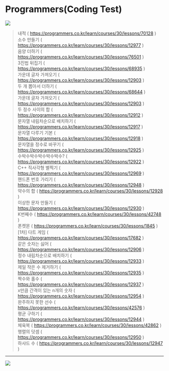 # Programmers(Coding Test)
<img src="https://img.shields.io/badge/C%2B%2B-00599C?style=flat-square&logo=C%2B%2B&logoColor=white"/>
 
> 내적 ( https://programmers.co.kr/learn/courses/30/lessons/70128 )   
> 소수 만들기 ( https://programmers.co.kr/learn/courses/30/lessons/12977 )  
> 음양 더하기 ( https://programmers.co.kr/learn/courses/30/lessons/76501 )  
> 3진법 뒤집기 ( https://programmers.co.kr/learn/courses/30/lessons/68935 )  
> 가운데 글자 가져오기 ( https://programmers.co.kr/learn/courses/30/lessons/12903 )  
> 두 개 뽑아서 더하기 ( https://programmers.co.kr/learn/courses/30/lessons/68644 )  
> 가운데 글자 가져오기 ( https://programmers.co.kr/learn/courses/30/lessons/12903 )  
> 두 정수 사이의 합 ( https://programmers.co.kr/learn/courses/30/lessons/12912 )  
> 문자열 내림차순으로 배치하기 ( https://programmers.co.kr/learn/courses/30/lessons/12917 )  
> 문자열 다루기 기본 ( https://programmers.co.kr/learn/courses/30/lessons/12918 )  
> 문자열을 정수로 바꾸기 ( https://programmers.co.kr/learn/courses/30/lessons/12925 )  
> 수박수박수박수박수박수? ( https://programmers.co.kr/learn/courses/30/lessons/12922 )  
> C++ 직사각형 별찍기 ( https://programmers.co.kr/learn/courses/30/lessons/12969 )  
> 핸드폰 번호 가리기 ( https://programmers.co.kr/learn/courses/30/lessons/12948 )  
> 약수의 합 ( https://programmers.co.kr/learn/courses/30/lessons/12928 )  
> 이상한 문자 만들기 ( https://programmers.co.kr/learn/courses/30/lessons/12930 )  
> K번째수 ( https://programmers.co.kr/learn/courses/30/lessons/42748 )  
> 폰켓몬 ( https://programmers.co.kr/learn/courses/30/lessons/1845 )  
> [1차] 다트 게임 ( https://programmers.co.kr/learn/courses/30/lessons/17682 )  
> 같은 숫자는 싫어 ( https://programmers.co.kr/learn/courses/30/lessons/12906 )  
> 정수 내림차순으로 배치하기 ( https://programmers.co.kr/learn/courses/30/lessons/12933 )  
> 제일 작은 수 제거하기 ( https://programmers.co.kr/learn/courses/30/lessons/12935 )  
> 짝수와 홀수 ( https://programmers.co.kr/learn/courses/30/lessons/12937 )  
> x만큼 간격이 있는 n개의 숫자 ( https://programmers.co.kr/learn/courses/30/lessons/12954 )  
> 완주하지 못한 선수 ( https://programmers.co.kr/learn/courses/30/lessons/42576 )  
> 평균 구하기 ( https://programmers.co.kr/learn/courses/30/lessons/12944 )  
> 체육복 ( https://programmers.co.kr/learn/courses/30/lessons/42862 )  
> 행렬의 덧셈 ( https://programmers.co.kr/learn/courses/30/lessons/12950 )  
> 하샤드 수 ( https://programmers.co.kr/learn/courses/30/lessons/12947 )  
>
---
<img src="https://img.shields.io/badge/Python-3776AB?style=flat-square&logo=Python&logoColor=white"/>   